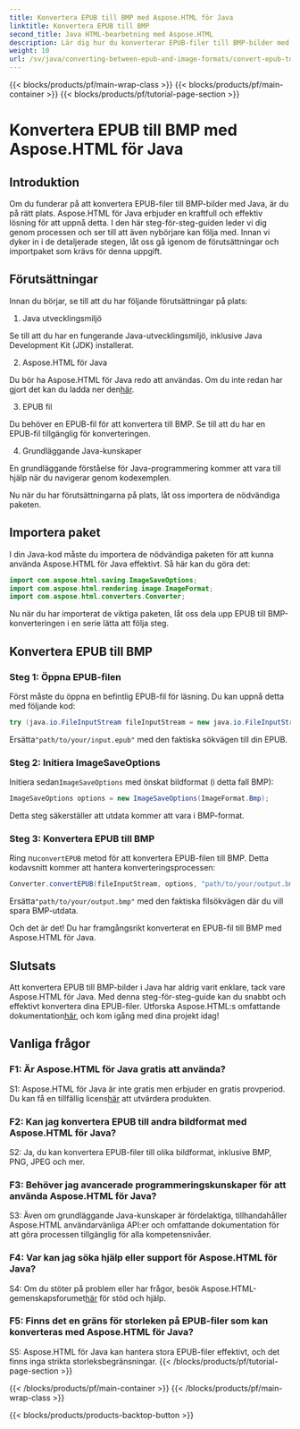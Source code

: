 ```yaml
---
title: Konvertera EPUB till BMP med Aspose.HTML för Java
linktitle: Konvertera EPUB till BMP
second_title: Java HTML-bearbetning med Aspose.HTML
description: Lär dig hur du konverterar EPUB-filer till BMP-bilder med Aspose.HTML för Java med denna enkla steg-för-steg-guide.
weight: 10
url: /sv/java/converting-between-epub-and-image-formats/convert-epub-to-bmp/
---
```


{{< blocks/products/pf/main-wrap-class >}}
{{< blocks/products/pf/main-container >}}
{{< blocks/products/pf/tutorial-page-section >}}

# Konvertera EPUB till BMP med Aspose.HTML för Java

## Introduktion

Om du funderar på att konvertera EPUB-filer till BMP-bilder med Java, är du på rätt plats. Aspose.HTML för Java erbjuder en kraftfull och effektiv lösning för att uppnå detta. I den här steg-för-steg-guiden leder vi dig genom processen och ser till att även nybörjare kan följa med. Innan vi dyker in i de detaljerade stegen, låt oss gå igenom de förutsättningar och importpaket som krävs för denna uppgift.

## Förutsättningar

Innan du börjar, se till att du har följande förutsättningar på plats:

1. Java utvecklingsmiljö

Se till att du har en fungerande Java-utvecklingsmiljö, inklusive Java Development Kit (JDK) installerat.

2. Aspose.HTML för Java

 Du bör ha Aspose.HTML för Java redo att användas. Om du inte redan har gjort det kan du ladda ner den[här](https://releases.aspose.com/html/java/).

3. EPUB fil

Du behöver en EPUB-fil för att konvertera till BMP. Se till att du har en EPUB-fil tillgänglig för konverteringen.

4. Grundläggande Java-kunskaper

En grundläggande förståelse för Java-programmering kommer att vara till hjälp när du navigerar genom kodexemplen.

Nu när du har förutsättningarna på plats, låt oss importera de nödvändiga paketen.

## Importera paket

I din Java-kod måste du importera de nödvändiga paketen för att kunna använda Aspose.HTML för Java effektivt. Så här kan du göra det:

```java
import com.aspose.html.saving.ImageSaveOptions;
import com.aspose.html.rendering.image.ImageFormat;
import com.aspose.html.converters.Converter;
```

Nu när du har importerat de viktiga paketen, låt oss dela upp EPUB till BMP-konverteringen i en serie lätta att följa steg.

## Konvertera EPUB till BMP

### Steg 1: Öppna EPUB-filen

Först måste du öppna en befintlig EPUB-fil för läsning. Du kan uppnå detta med följande kod:

```java
try (java.io.FileInputStream fileInputStream = new java.io.FileInputStream("path/to/your/input.epub")) {
```

 Ersätta`"path/to/your/input.epub"` med den faktiska sökvägen till din EPUB.

### Steg 2: Initiera ImageSaveOptions

 Initiera sedan`ImageSaveOptions` med önskat bildformat (i detta fall BMP):

```java
ImageSaveOptions options = new ImageSaveOptions(ImageFormat.Bmp);
```

Detta steg säkerställer att utdata kommer att vara i BMP-format.

### Steg 3: Konvertera EPUB till BMP

 Ring nu`convertEPUB` metod för att konvertera EPUB-filen till BMP. Detta kodavsnitt kommer att hantera konverteringsprocessen:

```java
Converter.convertEPUB(fileInputStream, options, "path/to/your/output.bmp");
```

 Ersätta`"path/to/your/output.bmp"` med den faktiska filsökvägen där du vill spara BMP-utdata.

Och det är det! Du har framgångsrikt konverterat en EPUB-fil till BMP med Aspose.HTML för Java.

## Slutsats

 Att konvertera EPUB till BMP-bilder i Java har aldrig varit enklare, tack vare Aspose.HTML för Java. Med denna steg-för-steg-guide kan du snabbt och effektivt konvertera dina EPUB-filer. Utforska Aspose.HTML:s omfattande dokumentation[här](https://reference.aspose.com/html/java/), och kom igång med dina projekt idag!

## Vanliga frågor

### F1: Är Aspose.HTML för Java gratis att använda?

 S1: Aspose.HTML för Java är inte gratis men erbjuder en gratis provperiod. Du kan få en tillfällig licens[här](https://purchase.aspose.com/temporary-license/) att utvärdera produkten.

### F2: Kan jag konvertera EPUB till andra bildformat med Aspose.HTML för Java?

S2: Ja, du kan konvertera EPUB-filer till olika bildformat, inklusive BMP, PNG, JPEG och mer.

### F3: Behöver jag avancerade programmeringskunskaper för att använda Aspose.HTML för Java?

S3: Även om grundläggande Java-kunskaper är fördelaktiga, tillhandahåller Aspose.HTML användarvänliga API:er och omfattande dokumentation för att göra processen tillgänglig för alla kompetensnivåer.

### F4: Var kan jag söka hjälp eller support för Aspose.HTML för Java?

 S4: Om du stöter på problem eller har frågor, besök Aspose.HTML-gemenskapsforumet[här](https://forum.aspose.com/) för stöd och hjälp.

### F5: Finns det en gräns för storleken på EPUB-filer som kan konverteras med Aspose.HTML för Java?

S5: Aspose.HTML för Java kan hantera stora EPUB-filer effektivt, och det finns inga strikta storleksbegränsningar.
{{< /blocks/products/pf/tutorial-page-section >}}

{{< /blocks/products/pf/main-container >}}
{{< /blocks/products/pf/main-wrap-class >}}

{{< blocks/products/products-backtop-button >}}
